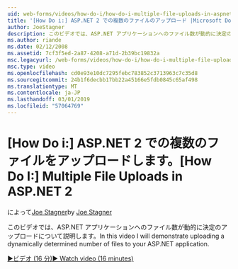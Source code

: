 ```yaml
---
uid: web-forms/videos/how-do-i/how-do-i-multiple-file-uploads-in-aspnet-2
title: '[How Do i:] ASP.NET 2 での複数のファイルのアップロード |Microsoft Docs'
author: JoeStagner
description: このビデオでは、ASP.NET アプリケーションへのファイル数が動的に決定のアップロードについて説明します。
ms.author: riande
ms.date: 02/12/2008
ms.assetid: 7cf3f5ed-2a87-4208-a71d-2b39bc19832a
msc.legacyurl: /web-forms/videos/how-do-i/how-do-i-multiple-file-uploads-in-aspnet-2
msc.type: video
ms.openlocfilehash: cd0e93e10dc7295febc783852c3713963c7c35d8
ms.sourcegitcommit: 24b1f6decbb17bb22a45166e5fdb0845c65af498
ms.translationtype: MT
ms.contentlocale: ja-JP
ms.lasthandoff: 03/01/2019
ms.locfileid: "57064769"
---
```

<a name="how-do-i--multiple-file-uploads-in-aspnet2"></a><span data-ttu-id="f70b1-103">[How Do i:] ASP.NET 2 での複数のファイルをアップロードします。</span><span class="sxs-lookup"><span data-stu-id="f70b1-103">[How Do I:]  Multiple File Uploads in ASP.NET 2</span></span>
====================
<span data-ttu-id="f70b1-104">によって[Joe Stagner](https://github.com/JoeStagner)</span><span class="sxs-lookup"><span data-stu-id="f70b1-104">by [Joe Stagner](https://github.com/JoeStagner)</span></span>

<span data-ttu-id="f70b1-105">このビデオでは、ASP.NET アプリケーションへのファイル数が動的に決定のアップロードについて説明します。</span><span class="sxs-lookup"><span data-stu-id="f70b1-105">In this video I will demonstrate uploading a dynamically determined number of files to your ASP.NET application.</span></span>

[<span data-ttu-id="f70b1-106">&#9654;ビデオ (16 分)</span><span class="sxs-lookup"><span data-stu-id="f70b1-106">&#9654; Watch video (16 minutes)</span></span>](https://channel9.msdn.com/Blogs/ASP-NET-Site-Videos/how-do-i-multiple-file-uploads-in-aspnet-2)
